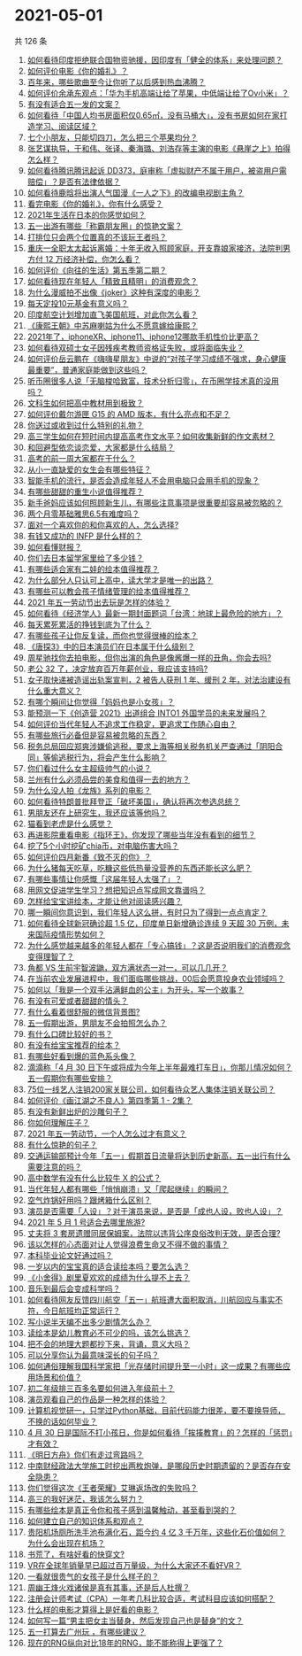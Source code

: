 # 2021-05-01

共 126 条

<!-- BEGIN -->
<!-- 最后更新时间 Sat May 01 2021 12:05:10 GMT+0800 (China Standard Time) -->

1. [如何看待印度拒绝联合国物资驰援，因印度有「健全的体系」来处理问题？](https://www.zhihu.com/question/457285008)
2. [如何评价电影《你的婚礼》？](https://www.zhihu.com/question/437513111)
3. [百年来，哪些歌曲至今让你听了以后感到热血沸腾？](https://www.zhihu.com/question/455864364)
4. [如何评价余承东观点：「华为手机高端让给了苹果，中低端让给了Ov小米」？](https://www.zhihu.com/question/457258690)
5. [有没有适合五一发的文案？](https://www.zhihu.com/question/456054234)
6. [如何看待「中国人均书房面积仅0.65㎡，没有马桶大」，没有书房如何在家打造学习、阅读区域？](https://www.zhihu.com/question/456014343)
7. [七个小朋友，只能切四刀，怎么把三个苹果均分？](https://www.zhihu.com/question/297440538)
8. [张艺谋执导，于和伟、张译、秦海璐、刘浩存等主演的电影《悬崖之上》拍得怎么样？](https://www.zhihu.com/question/398744121)
9. [如何看待腾讯腾讯起诉
   DD373，庭审称「虚拟财产不属于用户，被盗用户需赔偿」？是否有法律依据？](https://www.zhihu.com/question/457298163)
10. [如何看待鹿晗将出演人气国漫《一人之下》的改编电视剧主角？](https://www.zhihu.com/question/457280792)
11. [看完电影《你的婚礼》，你有什么感受？](https://www.zhihu.com/question/374487776)
12. [2021年生活在日本的你感觉如何？](https://www.zhihu.com/question/455934810)
13. [五一出游有哪些「称霸朋友圈」的惊艳文案？](https://www.zhihu.com/question/454902075)
14. [打排位只会两个位置真的不该玩王者吗？](https://www.zhihu.com/question/456889170)
15. [重庆一全职太太起诉离婚：十年无收入照顾家庭，开支靠娘家接济，法院判男方付 12
    万经济补偿，你怎么看？](https://www.zhihu.com/question/457146913)
16. [如何评价《向往的生活》第五季第二期？](https://www.zhihu.com/question/457179566)
17. [如何看待现在年轻人「精致且精明」的消费观念？](https://www.zhihu.com/question/456810930)
18. [为什么漫威拍不出像《joker》这种有深度的电影？](https://www.zhihu.com/question/456837407)
19. [每天定投10元基金有意义吗？](https://www.zhihu.com/question/400408500)
20. [印度航空计划增加直飞美国航班，对此你怎么看？](https://www.zhihu.com/question/457239121)
21. [《康熙王朝》中苏麻喇姑为什么不愿意嫁给康熙？](https://www.zhihu.com/question/300234602)
22. [2021年了，iphoneXR、iphone11、iphone12哪款手机性价比更高？](https://www.zhihu.com/question/437168015)
23. [如何看待双硕士女子因残疾考教师资格证失败，或将面临失业？](https://www.zhihu.com/question/457095862)
24. [如何评价岳云鹏在《嗨嗨星朋友》中说的“对孩子学习成绩不强求，身心健康最重要”，普通家庭能做到这些吗？](https://www.zhihu.com/question/457319770)
25. [听币圈很多人说「无脑梭哈致富，技术分析归零」，在币圈学技术真的没用吗？](https://www.zhihu.com/question/430408791)
26. [文科生如何把高中教材用到极致？](https://www.zhihu.com/question/51253430)
27. [如何评价戴尔游匣 G15 的 AMD 版本，有什么亮点和不足？](https://www.zhihu.com/question/456461721)
28. [你送过或收到过什么特别的礼物？](https://www.zhihu.com/question/20636030)
29. [高三学生如何在短时间内提高高考作文水平？如何收集新鲜的作文素材？](https://www.zhihu.com/question/20545734)
30. [和回避型依恋谈恋爱，大家都是什么结局？](https://www.zhihu.com/question/363459915)
31. [高考的前一周大家都在干什么？](https://www.zhihu.com/question/404139685)
32. [从小一直缺爱的女生会有哪些特征？](https://www.zhihu.com/question/279159280)
33. [智能手机的流行，是否会造成年轻人不会用电脑只会用手机的现象？](https://www.zhihu.com/question/455892171)
34. [有哪些甜甜的重生小说值得推荐？](https://www.zhihu.com/question/368681999)
35. [新手爸妈应该如何照顾新生儿，有哪些注意事项是很重要却容易被忽略的？](https://www.zhihu.com/question/304637661)
36. [两个月零基础雅思6.5有难度吗？](https://www.zhihu.com/question/380334090)
37. [面对一个喜欢你的和你喜欢的人，怎么选择?](https://www.zhihu.com/question/456425359)
38. [有钱又成功的 INFP 是什么样的？](https://www.zhihu.com/question/402487289)
39. [如何看懂财报？](https://www.zhihu.com/question/19645090)
40. [你们去日本留学家里给了多少钱？](https://www.zhihu.com/question/349176242)
41. [有哪些适合家有二娃的绘本值得推荐？](https://www.zhihu.com/question/396826441)
42. [为什么部分人只认可上高中，读大学才是唯一的出路？](https://www.zhihu.com/question/454929611)
43. [有哪些可以教会孩子情绪管理的绘本值得推荐？](https://www.zhihu.com/question/367201446)
44. [2021 年五一劳动节出去玩是怎样的体验？](https://www.zhihu.com/question/454814759)
45. [如何看待《经济学人》最新一期封面题词「台湾：地球上最危险的地方」？](https://www.zhihu.com/question/457260755)
46. [每天累死累活的挣钱到底为了什么？](https://www.zhihu.com/question/456067816)
47. [有哪些孩子让你反复读，而你也觉得很棒的绘本？](https://www.zhihu.com/question/408094121)
48. [《唐探3》中的日本演员们在日本属于什么级别？](https://www.zhihu.com/question/444896076)
49. [周星驰找你去拍电影，但你出演的角色是像酱爆一样的丑角，你会去吗?](https://www.zhihu.com/question/453812398)
50. [老公 32 了，决定放弃百万年薪创业，我应该支持吗?](https://www.zhihu.com/question/447327404)
51. [女子取快递被造谣出轨案宣判，2 被告人获刑 1 年、缓刑 2
    年，对法治建设有什么重大意义？](https://www.zhihu.com/question/457266748)
52. [有哪个瞬间让你觉得「妈妈也是小女孩」？](https://www.zhihu.com/question/393691665)
53. [能预测一下《创造营 2021》出道组合 INTO1
    外国学员的未来发展吗？](https://www.zhihu.com/question/456442341)
54. [如何评价当代年轻人不追求工作稳定，更追求工作随心自由？](https://www.zhihu.com/question/456829719)
55. [有哪些旅行必备但是容易被忽略的东西？](https://www.zhihu.com/question/27203912)
56. [税务总局回应郑爽涉嫌偷逃税，要求上海等相关税务机关严查通过「阴阳合同」等偷逃税行为，将会产生什么影响？](https://www.zhihu.com/question/457264887)
57. [你们看过什么女主超级帅气的小说？](https://www.zhihu.com/question/357030956)
58. [兰州有什么必须品尝的美食和值得一去的地方？](https://www.zhihu.com/question/28085604)
59. [为什么没人拍《龙族》系列的电影？](https://www.zhihu.com/question/448178834)
60. [如何看待特朗普批拜登正「破坏美国」，确认将再次参选总统？](https://www.zhihu.com/question/457256439)
61. [男朋友还在上研究生，我还应该等他吗？](https://www.zhihu.com/question/455432407)
62. [猫看到老虎是什么感觉？](https://www.zhihu.com/question/455697352)
63. [再进影院重看电影《指环王》，你发现了哪些当年没有看到的细节？](https://www.zhihu.com/question/454907122)
64. [挖了5个小时挖矿chia币，对电脑伤害大吗？](https://www.zhihu.com/question/454866562)
65. [如何评价四月新番《致不灭的你》？](https://www.zhihu.com/question/454515151)
66. [为什么猪每天吃草，吃糠这些低热量没营养的东西还能长这么肥？](https://www.zhihu.com/question/450554480)
67. [有哪些事情让你感慨「这届年轻人太强了」？](https://www.zhihu.com/question/456812148)
68. [用网文促进学生学习？想把知识点写成网文靠谱吗？](https://www.zhihu.com/question/457210288)
69. [怎样给宝宝讲绘本，才能让他对阅读感兴趣？](https://www.zhihu.com/question/345361073)
70. [哪一瞬间你意识到，我们年轻人这么拼，有时只为了得到一点点肯定？](https://www.zhihu.com/question/457128148)
71. [如何看待全球新冠确诊超 1.5 亿，印度单日新增确诊连续 9 天超 30
    万例，未来国际疫情形势如何？](https://www.zhihu.com/question/457368252)
72. [为什么感觉越来越多的年轻人都在「专心搞钱」？这是否说明我们的消费观念变得理智了？](https://www.zhihu.com/question/457140241)
73. [角都 VS 生前宇智波鼬，双方满状态一对一，可以几几开？](https://www.zhihu.com/question/454291279)
74. [在当前农业发展进程中，我们面临哪些挑战，00后会愿意投身农业领域吗？](https://www.zhihu.com/question/457017725)
75. [如何以「我是一个双手沾满鲜血的公主」为开头，写一个故事？](https://www.zhihu.com/question/442702619)
76. [有没有可爱或者甜甜的情头？](https://www.zhihu.com/question/391413854)
77. [有什么看着很舒服的微信背景图?](https://www.zhihu.com/question/388752043)
78. [五一假期出游，男朋友不会拍照怎么办？](https://www.zhihu.com/question/456855235)
79. [有什么口碑比较好的书？](https://www.zhihu.com/question/441638696)
80. [有没有给宝宝推荐的绘本？](https://www.zhihu.com/question/452517546)
81. [有哪些好看到爆的蓝色系头像？](https://www.zhihu.com/question/401740430)
82. [滴滴称「4 月 30
    日下午或将成为今年上半年最难打车日」，你那儿情况如何？五一假期你有哪些安排？](https://www.zhihu.com/question/457167453)
83. [75位一线艺人注销200家关联公司，如何看待众艺人集体注销关联公司？](https://www.zhihu.com/question/457181415)
84. [如何评价《画江湖之不良人》第四季第 1 - 2集？](https://www.zhihu.com/question/456851431)
85. [有没有新鲜出炉的沙雕句子？](https://www.zhihu.com/question/451404478)
86. [你如何理解庄子？](https://www.zhihu.com/question/21799051)
87. [2021 年五一劳动节，一个人怎么过才有意义？](https://www.zhihu.com/question/454814771)
88. [有什么惊艳的句子？](https://www.zhihu.com/question/432528611)
89. [交通运输部预计今年「五一」假期首日流量将达到历史新高，五一出行有什么需要注意的吗？](https://www.zhihu.com/question/457166153)
90. [高中数学有没有什么比较牛 X 的公式？](https://www.zhihu.com/question/264851192)
91. [当代年轻人都有哪些「悄悄崩溃」又「爬起继续」的瞬间？](https://www.zhihu.com/question/457125407)
92. [空气炸锅好用吗？跟烤箱什么区别？](https://www.zhihu.com/question/291230420)
93. [演员是否需要「人设」？对于演员来说，是否是「成也人设，败也人设」？](https://www.zhihu.com/question/266121028)
94. [2021 年 5 月 1 号适合去哪里旅游?](https://www.zhihu.com/question/449104465)
95. [丈夫将 3
    套房遗赠同居保姆案，法院以违背公序良俗改判无效，是否合理?](https://www.zhihu.com/question/457149946)
96. [该以怎样的心态面对让人觉得浪费生命又不得不做的事情？](https://www.zhihu.com/question/457093118)
97. [本科毕业论文好通过吗？](https://www.zhihu.com/question/308185309)
98. [一岁以内的宝宝真的适合读绘本吗？要怎么选？](https://www.zhihu.com/question/456575498)
99. [《小舍得》剧里夏欢欢的成绩为什么提不上去？](https://www.zhihu.com/question/455735077)
100. [音乐到最后会变成科学吗？](https://www.zhihu.com/question/455907368)
101. [如何看待网友反馈四川航空「五一」航班遭大面积取消，川航回应与事实不符，今日航班均正常运行？](https://www.zhihu.com/question/457234462)
102. [写小说半天编不出多少剧情怎么办？](https://www.zhihu.com/question/312977699)
103. [读绘本是幼儿教育必不可少的吗，该怎么挑选？](https://www.zhihu.com/question/439146316)
104. [把不会的地理大题都抄下来，背诵，意义大吗？](https://www.zhihu.com/question/444879198)
105. [可以分享你认为最意味深长的句子吗？](https://www.zhihu.com/question/455777176)
106. [如何通俗理解我国科学家把「光存储时间提升至一小时」这一成果？有哪些应用场景和价值？](https://www.zhihu.com/question/456553305)
107. [初二年级排三百多名要如何进入年级前十？](https://www.zhihu.com/question/447709781)
108. [演员观看自己的作品是一种怎样的体验？](https://www.zhihu.com/question/294472677)
109. [计算机视觉研一，只学过Python基础，目前代码能力很差，要不要换导师，不换的话如何毕业？](https://www.zhihu.com/question/456784414)
110. [4 月 30
     日是国际不打小孩日，你是如何看待「挨揍教育」的？怎样的「惩罚」才有效？](https://www.zhihu.com/question/391581129)
111. [《明日方舟》你们有走过弯路吗？](https://www.zhihu.com/question/452796365)
112. [中南财经政法大学施工时挖出两枚炮弹，是哪段历史时期遗留的？是否存在安全隐患？](https://www.zhihu.com/question/457122815)
113. [你们觉得这次《王者荣耀》艾琳返场改的失败吗？](https://www.zhihu.com/question/455420512)
114. [高三的我好迷茫，我该怎么努力？](https://www.zhihu.com/question/456263396)
115. [有哪些绘本是真正令你和孩子感到温馨触动，甚至看到哭的？](https://www.zhihu.com/question/312239649)
116. [如何建立自己的知识体系和观点？](https://www.zhihu.com/question/52782284)
117. [贵阳机场厕所洗手池布满化石，距今约 4 亿 3
     千万年，这些化石价值如何？为什么会出现在机场？](https://www.zhihu.com/question/456986321)
118. [书荒了，有啥好看的快穿文?](https://www.zhihu.com/question/451673117)
119. [VR在全球年销量早已超过百万量级，为什么大家还不看好VR？](https://www.zhihu.com/question/455504976)
120. [一看就很贵气的女孩子是什么样子的？](https://www.zhihu.com/question/322175199)
121. [周幽王烽火戏诸侯是真有其事，还是后人杜撰？](https://www.zhihu.com/question/20836590)
122. [注册会计师考试（CPA）一年考几科比较合适，考试科目应该如何搭配？](https://www.zhihu.com/question/438621387)
123. [什么样的电影才算得上是好看的电影？](https://www.zhihu.com/question/437729822)
124. [如何写一篇“男主把女主当替身，然后发现自己也是替身”的文？](https://www.zhihu.com/question/437395484)
125. [五一打算去广州玩 ，有哪些建议？](https://www.zhihu.com/question/454725222)
126. [现在的RNG纵向对比18年的RNG，能不能称得上更强了？](https://www.zhihu.com/question/450488501)

<!-- END -->
